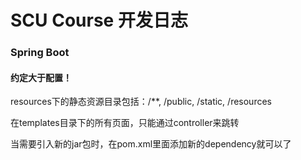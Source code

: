 # SCU Course 开发日志

### Spring Boot

#### 约定大于配置！

resources下的静态资源目录包括：/**, /public, /static, /resources

在templates目录下的所有页面，只能通过controller来跳转

当需要引入新的jar包时，在pom.xml里面添加新的dependency就可以了